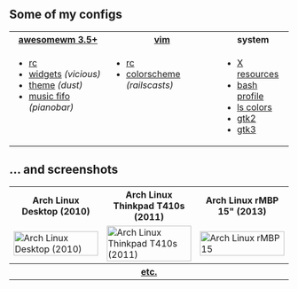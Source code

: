 Some of my configs
------------

<table width="100%">
  <tr>
    <th><a href=".config/awesome">awesomewm 3.5+</a></th>
    <th><a href=".vim">vim</a></th>
    <th>system</th>
  </tr>
  <tr>
    <td valign="top">
      <ul>
        <li><a href=".config/awesome/rc.lua">rc</a></li>
        <li><a href=".config/awesome/wi.lua">widgets</a> <em>(vicious)</em></li>
        <li><a href=".config/awesome/themes/dust/theme.lua">theme</a> <em>(dust)</em></li>
        <li><a href=".config/pianobar">music fifo</a> <em>(pianobar)</em></li>
      </ul>
    </td>
    <td valign="top">
      <ul>
        <li><a href=".vim/vimrc">rc</a></li>
        <li><a href=".vim/colors/railscasts.vim">colorscheme</a> <em>(railscasts)</em></li>
      </ul>
    </td>
    <td valign="top">
      <ul>
        <li><a href=".Xresources">X resources</li>
        <li><a href=".bashrc">bash profile</li>
        <li><a href=".dir_colors">ls colors</li>
        <li><a href=".gtkrc.mine">gtk2</a></li>
        <li><a href=".config/gtk-3.0/settings.ini">gtk3</a></li>
      </ul>
    </td>
  </tr>
</table>

... and screenshots
------------

<table width="99%">
  <tr>
    <th>Arch Linux Desktop (2010)</th>
    <th>Arch Linux Thinkpad T410s (2011)</th>
    <th>Arch Linux rMBP 15" (2013)</th></tr>
  <tr>
    <td width="33%">
      <a href="https://github.com/tdy/dots/raw/master/screenshots/awesome_20100113_1680x1050.png">
        <img src="screenshots/awesome_20100113_1680x1050.png" width="100%" alt="Arch Linux Desktop (2010)" />
      </a>
    </td>
    <td width="33%">
      <a href="https://github.com/tdy/dots/raw/master/screenshots/awesome_20110217_1440x900.png">
        <img src="screenshots/awesome_20110217_1440x900.png" width="100%" alt="Arch Linux Thinkpad T410s (2011)" />
      </a>
    </td>
    <td width="33%">
      <a href="https://github.com/tdy/dots/raw/master/screenshots/awesome_20130301_2880x1800.png">
        <img src="screenshots/awesome_20130301_2880x1800.png" width="100%" alt="Arch Linux rMBP 15" (2013)" />
      </a>
    </td>
  </tr>
  <tr><th colspan="3"><a href="screenshots">etc.</a></th></tr>
</table>

